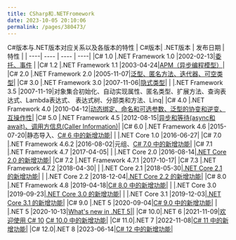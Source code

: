 ```yaml
---
title: CSharp和.NETFromework
date: 2023-10-05 20:10:06
permalink: /pages/380473/
---
```

C#版本与.NET版本对应关系以及各版本的特性
| C#版本|       .NET版本	     | 发布日期 | 特性 |
| ----| ---- | ---- | ----| 
|C# 1.0 |.NET Framework 1.0     |2002-02-13|[委托、事件](https://learn.microsoft.com/zh-cn/dotnet/csharp/whats-new/csharp-version-history#c-version-10-1) |
|C# 1.2 |.NET Framework 1.1     |2003-04-24|[APM（异步编程模型）](https://learn.microsoft.com/zh-cn/dotnet/csharp/whats-new/csharp-version-history#c-version-12)|
|C# 2.0 |.NET Framework 2.0     |2005-11-07|[泛型、匿名方法、迭代器、可空类型](https://learn.microsoft.com/zh-cn/dotnet/csharp/whats-new/csharp-version-history#c-version-20)|
|C# 3.0 |.NET Framework 3.0	    |2007-11-06|[隐式类型](https://learn.microsoft.com/zh-cn/dotnet/csharp/whats-new/csharp-version-history#c-version-30)|
|       |.NET Framework 3.5     |2007-11-19|对象集合初始化、自动实现属性、匿名类型、扩展方法、查询表达式、Lambda表达式、 表达式树、分部类和方法、Linq|
|C# 4.0	|.NET Framework 4.0	    |2010-04-12|[动态绑定、命名和可选参数、泛型的协变和逆变、互操作性](https://learn.microsoft.com/zh-cn/dotnet/csharp/whats-new/csharp-version-history#c-version-40)|
|C# 5.0	|.NET Framework 4.5	    |2012-08-15|[异步和等待(async和await)、调用方信息(Caller Information)](https://learn.microsoft.com/zh-cn/dotnet/csharp/whats-new/csharp-version-history#c-version-50)|
|C# 6.0	|.NET Framework 4.6	    |2015-07-20|静态导入、[C# 6 中的新增功能](https://learn.microsoft.com/zh-cn/dotnet/csharp/whats-new/csharp-version-history#c-version-60)|
|       |.NET Core 1.0	        |2016-06-27|
|C# 7.0	|.NET Framework 4.6.2	|2016-08-02|元组、[C# 7.0 中的新增功能](https://learn.microsoft.com/zh-cn/dotnet/csharp/whats-new/csharp-version-history#c-version-70)|
|C# 7.1	|.NET Framework 4.7	    |2017-04-05|
|       |.NET Core 2.0	        |2016-08-14|[.NET Core 2.0 的新增功能](https://learn.microsoft.com/zh-cn/dotnet/core/whats-new/dotnet-core-2-0)|
|C# 7.2	|.NET Framework 4.7.1	|2017-10-17|
|C# 7.3	|.NET Framework 4.7.2	|2018-04-30|
|       |.NET Core 2.1	        |2018-05-30|[.NET Core 2.1 的新增功能](https://learn.microsoft.com/zh-cn/dotnet/core/whats-new/dotnet-core-2-1)|
|       |.NET Core 2.2	        |2018-12-04|[.NET Core 2.2 的新增功能](https://learn.microsoft.com/zh-cn/dotnet/core/whats-new/dotnet-core-2-2)|
|C# 8.0	|.NET Framework 4.8	    |2019-04-18|[C# 8.0 中的新增功能](https://learn.microsoft.com/zh-cn/dotnet/csharp/whats-new/csharp-version-history#c-version-80)|
|       |.NET Core 3.0	        |2019-09-23|[.NET Core 3.0 的新增功能](https://learn.microsoft.com/zh-cn/dotnet/core/whats-new/dotnet-core-3-0)|
|       |.NET Core 3.1	        |2019-12-03|[.NET Core 3.1 的新增功能](https://learn.microsoft.com/zh-cn/dotnet/core/whats-new/dotnet-core-3-1)|
|C# 9.0	|.NET 5	                |2020-09-04|[C# 9.0 中的新增功能](https://learn.microsoft.com/zh-cn/dotnet/csharp/whats-new/csharp-9)|
|       |.NET 5	                |2020-10-13|[What's new in .NET 5|](https://learn.microsoft.com/zh-cn/dotnet/core/whats-new/dotnet-5)|
|C# 10.0|.NET 6	                |2021-11-09|[欢迎使用 C# 10](https://devblogs.microsoft.com/dotnet/welcome-to-csharp-10/) [C# 10.0 中的新增功能](https://learn.microsoft.com/zh-cn/dotnet/csharp/whats-new/csharp-10)|
|C# 11.0|.NET 7	                |2022-11-08|[C# 11 中的新增功能](https://learn.microsoft.com/zh-cn/dotnet/csharp/whats-new/csharp-11)|
|C# 12.0|.NET 8	                |2023-06-14|[C# 12 中的新增功能](https://learn.microsoft.com/zh-cn/dotnet/csharp/whats-new/csharp-12)|
